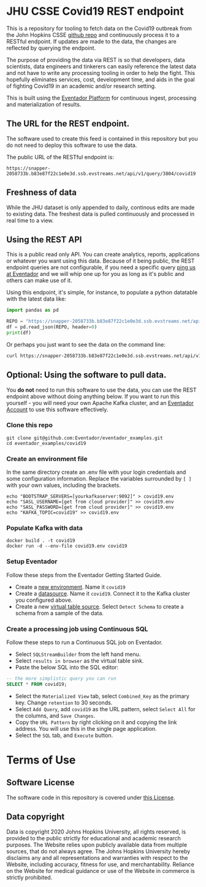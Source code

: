 # JHU CSSE Covid19 REST endpoint

This is a repository for tooling to fetch data on the Covid19 outbreak from the John Hopkins CSSE [github repo](https://github.com/CSSEGISandData/COVID-19) and continuously process it to a RESTful endpoint. If updates are made to the data, the changes are reflected by querying the endpoint.

The purpose of providing the data via REST is so that developers, data scientists, data engineers and tinkerers can easily reference the latest data and not have to write any processing tooling in order to help the fight. This hopefully eliminates services, cost, development time, and aids in the goal of fighting Covid19 in an academic and/or research setting.

This is built using the [Eventador Platform](https://www.eventador.io) for continuous ingest, processing and materialization of results.

## The URL for the REST endpoint.

The software used to create this feed is contained in this repository but you do not need to deploy this software to use the data.

The public URL of the RESTful endpoint is:

```
https://snapper-2058733b.b83e87f22c1e0e3d.ssb.evstreams.net/api/v1/query/3804/covid19
```

## Freshness of data

While the JHU dataset is only appended to daily, continous edits are made to existing data. The freshest data is pulled continuously and processed in real time to a view.

## Using the REST API

This is a public read only API. You can create analytics, reports, applications or whatever you want using this data. Because of it being public, the REST endpoint queries are not configurable, if you need a specific query [ping us at Eventador](mailto:hello@eventador.io) and we will whip one up for you as long as it's public and others can make use of it.

Using this endpoint, it's simple, for instance, to populate a python datatable with the latest data like:

```python
import pandas as pd

REPO = "https://snapper-2058733b.b83e87f22c1e0e3d.ssb.evstreams.net/api/v1/query/3804/covid19"
df = pd.read_json(REPO, header=0)
print(df)
```

Or perhaps you just want to see the data on the command line:
```bash
curl https://snapper-2058733b.b83e87f22c1e0e3d.ssb.evstreams.net/api/v1/query/3804/covid19
```

## Optional: Using the software to pull data.

You **do not** need to run this software to use the data, you can use the REST endpoint above without doing anything below. If you want to run this yourself - you will need your own Apache Kafka cluster, and an [Eventador Account](https://www.eventador.io) to use this software effectively.

### Clone this repo
```
git clone git@github.com:Eventador/eventador_examples.git
cd eventador_examples/covid19
```

### Create an environment file
In the same directory create an .env file with your login credentials and some configuration information. Replace the variables surrounded by `[ ]` with your own values, including the brackets.
```
echo "BOOTSTRAP_SERVERS=[yourkafkaserver:9092]" > covid19.env
echo "SASL_USERNAME=[get from cloud provider]" >> covid19.env
echo "SASL_PASSWORD=[get from cloud provider]" >> covid19.env
echo "KAFKA_TOPIC=covid19" >> covid19.env
```

### Populate Kafka with data
```
docker build . -t covid19
docker run -d --env-file covid19.env covid19
```

### Setup Eventador
Follow these steps from the Eventador Getting Started Guide.

- Create a [new environment](https://docs.eventador.io/sqlstreambuilder/ssb_getting_started/#1-create-a-cloud-environment). Name it `covid19`
- Create a [datasource](https://docs.eventador.io/sqlstreambuilder/ssb_getting_started/#2-create-a-data-source). Name it `covid19`. Connect it to the Kafka cluster you configured above.
- Create a new [virtual table source](https://docs.eventador.io/sqlstreambuilder/ssb_getting_started/#3-create-virtual-table-as-a-source). Select `Detect Schema` to create a schema from a sample of the data.

### Create a processing job using Continuous SQL

Follow these steps to run a Continuous SQL job on Eventador.

- Select `SQLStreamBuilder` from the left hand menu.
- Select `results in browser` as the virtual table sink.
- Paste the below SQL into the SQL editor:

```SQL
-- the more simplistic query you can run
SELECT * FROM covid19;
```

- Select the `Materialized View` tab, select `Combined_Key` as the primary key. Change `retention` to 30 seconds.
- Select `Add Query`, add `covid19` as the URL pattern, select `Select All` for the columns, and `Save Changes`.
- Copy the `URL Pattern` by right clicking on it and copying the link address. You will use this in the single page application.
- Select the `SQL` tab, and `Execute` button.

# Terms of Use
## Software License

The software code in this repository is covered under [this License](LICENSE.MD).

## Data copyright

Data is copyright 2020 Johns Hopkins University, all rights reserved, is provided to the public strictly for educational and academic research purposes. The Website relies upon publicly available data from multiple sources, that do not always agree. The Johns Hopkins University hereby disclaims any and all representations and warranties with respect to the Website, including accuracy, fitness for use, and merchantability. Reliance on the Website for medical guidance or use of the Website in commerce is strictly prohibited.
